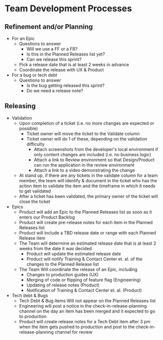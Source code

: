 # Team Development Processes

## Refinement and/or Planning
- For an Epic
    - Questions to answer
        - Will we use a FF or a FB?
        - Is this in the Planned Releases list yet?
        - Can we release this sprint?
    - Pick a release date that is at least 2 weeks in advance
    - Coordinate the release with UX & Product
- For a bug or tech debt
    - Questions to answer
        - Is the bug getting released this sprint?
        - Do we need a release note?
 
 ## Releasing
- Validation
    - Upon completion of a ticket (i.e. no more changes are expected or possible)
        - Ticket owner will move the ticket to the Validate column
        - Ticket owner will do 1 of these, depending on the validation difficulty
            - Attach screenshots from the developer's local environment if only content changes are included (i.e. no business logic)
            - Attach a link to Review environment so that Design/Product can run the application in the review environment
            - Attach a link to a video demonstrating the change
    - At stand up, if there are any tickets in the validate column for a team member, the team will identify & document in the ticket who has the action item to validate the item and the timeframe in which it needs to get validated
    - After a ticket has been validated, the primary owner of the ticket will close the ticket
- Epics 
    - Product will add an Epic to the Planned Releases list as soon as it enters our Product Backlog
    - Product will create pre-release notes for each item in the Planned Releases list
    - Product will include a TBD release date or range with each Planned Release item
    - The Team will determine an estimated release date that is at least 2 weeks from the date it was decided 
        - Product will update the estimated release date
        - Product will notify Training & Contact Center et. al. of the changes to the Planned Release list
    - The Team Will coordinate the release of an Epic, including
        - Changes to production guides (UX)
        - Merging of code or flipping of feature flag (Engineering)
        - Updating of release notes (Product)
        - Notification of Training & Contact Center et. al. (Product)
- Tech debt & Bugs
    - Tech Debt & Bug items Will not appear on the Planned Releases list
    - Engineering will post a notice in the check-in-release-planning channel on the day an item has been merged and it expected to go to production
    - Product will create release notes for a Tech Debt item after 3 pm when the item gets pushed to production and post to the check-in-release-planning channel for review
